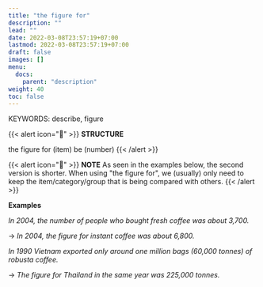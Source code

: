 ```yaml
---
title: "the figure for"
description: ""
lead: ""
date: 2022-03-08T23:57:19+07:00
lastmod: 2022-03-08T23:57:19+07:00
draft: false
images: []
menu:
  docs:
    parent: "description"
weight: 40
toc: false
---
```


KEYWORDS: describe, figure

{{< alert icon="🌱" >}}
**STRUCTURE**

the figure for (item) be (number)
{{< /alert >}}

{{< alert icon="📝" >}}
**NOTE** As seen in the examples below, the second version is shorter. When using "the figure for", we (usually) only need to keep the item/category/group that is being compared with others.
{{< /alert >}}

**Examples**

_In 2004, the number of people who bought fresh coffee was about 3,700._

→ _In 2004, the figure for instant coffee was about 6,800._

_In 1990 Vietnam exported only around one million bags (60,000 tonnes) of robusta coffee._

→ _The figure for Thailand in the same year was 225,000 tonnes._
